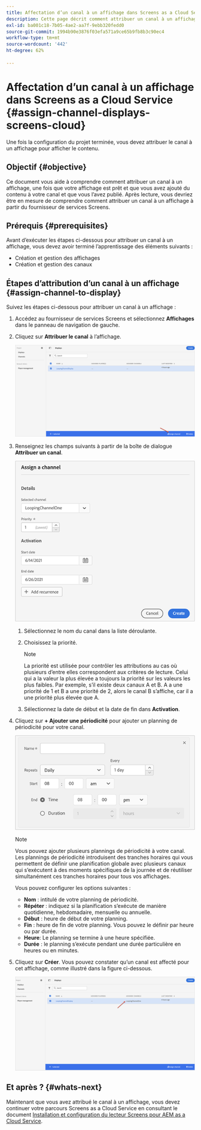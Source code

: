 ```yaml
---
title: Affectation d’un canal à un affichage dans Screens as a Cloud Service
description: Cette page décrit comment attribuer un canal à un affichage dans Screens as a Cloud Service.
exl-id: ba001c18-7b05-4ae2-aa7f-9ebb320fedd0
source-git-commit: 1994b90e3876f03efa571a9ce65b9fb8b3c90ec4
workflow-type: tm+mt
source-wordcount: '442'
ht-degree: 62%

---
```


# Affectation d’un canal à un affichage dans Screens as a Cloud Service {#assign-channel-displays-screens-cloud}

Une fois la configuration du projet terminée, vous devez attribuer le canal à un affichage pour afficher le contenu.

## Objectif {#objective}

Ce document vous aide à comprendre comment attribuer un canal à un affichage, une fois que votre affichage est prêt et que vous avez ajouté du contenu à votre canal et que vous l’avez publié. Après lecture, vous devriez être en mesure de comprendre comment attribuer un canal à un affichage à partir du fournisseur de services Screens.

## Prérequis {#prerequisites}

Avant d’exécuter les étapes ci-dessous pour attribuer un canal à un affichage, vous devez avoir terminé l’apprentissage des éléments suivants :

* Création et gestion des affichages
* Création et gestion des canaux

## Étapes d’attribution d’un canal à un affichage {#assign-channel-to-display}

Suivez les étapes ci-dessous pour attribuer un canal à un affichage :

1. Accédez au fournisseur de services Screens et sélectionnez **Affichages** dans le panneau de navigation de gauche.

1. Cliquez sur **Attribuer le canal** à l’affichage.

   ![image](/help/screens-cloud/assets/display/assignchannel-1.png)

1. Renseignez les champs suivants à partir de la boîte de dialogue **Attribuer un canal**.

   ![image](/help/screens-cloud/assets/display/assignchannel-2.png)

   1. Sélectionnez le nom du canal dans la liste déroulante.
   1. Choisissez la priorité.

      >[!NOTE]
      >La priorité est utilisée pour contrôler les attributions au cas où plusieurs d’entre elles correspondent aux critères de lecture. Celui qui a la valeur la plus élevée a toujours la priorité sur les valeurs les plus faibles. Par exemple, s’il existe deux canaux A et B. A a une priorité de 1 et B a une priorité de 2, alors le canal B s’affiche, car il a une priorité plus élevée que A.

   1. Sélectionnez la date de début et la date de fin dans **Activation**.

1. Cliquez sur **+ Ajouter une périodicité** pour ajouter un planning de périodicité pour votre canal.

   ![image](/help/screens-cloud/assets/create-content/recurrence-1.png)

   >[!NOTE]
   >Vous pouvez ajouter plusieurs plannings de périodicité à votre canal. Les plannings de périodicité introduisent des tranches horaires qui vous permettent de définir une planification globale avec plusieurs canaux qui s’exécutent à des moments spécifiques de la journée et de réutiliser simultanément ces tranches horaires pour tous vos affichages.

   Vous pouvez configurer les options suivantes :

   * **Nom** : intitulé de votre planning de périodicité.
   * **Répéter** : indiquez si la planification s’exécute de manière quotidienne, hebdomadaire, mensuelle ou annuelle.
   * **Début** : heure de début de votre planning.
   * **Fin** : heure de fin de votre planning. Vous pouvez le définir par heure ou par durée.
   * **Heure**: Le planning se termine à une heure spécifiée.
   * **Durée** : le planning s’exécute pendant une durée particulière en heures ou en minutes.

1. Cliquez sur **Créer**. Vous pouvez constater qu’un canal est affecté pour cet affichage, comme illustré dans la figure ci-dessous.

   ![image](/help/screens-cloud/assets/display/assignchannel-3.png)


## Et après ? {#whats-next}

Maintenant que vous avez attribué le canal à un affichage, vous devez continuer votre parcours Screens as a Cloud Service en consultant le document [Installation et configuration du lecteur Screens pour AEM as a Cloud Service](/help/screens-cloud/managing-players-registration/installing-screens-cloud-player.md).
